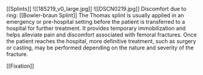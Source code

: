 [[Splints]] 
![[185219_v0_large.jpg]]
![[DSCN0219.jpg]]
Discomfort due to ring: [[Bowler-braun Splint]]
The Thomas splint is usually applied in an emergency or pre-hospital setting before the patient is transferred to a hospital for further treatment. It provides temporary immobilization and helps alleviate pain and discomfort associated with femoral fractures. Once the patient reaches the hospital, more definitive treatment, such as surgery or casting, may be performed depending on the nature and severity of the fracture.

[[Fixation]]
